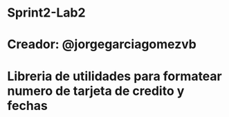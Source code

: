 # Sprint2-Lab2

# Creador: @jorgegarciagomezvb 

# Libreria de utilidades para formatear numero de tarjeta de credito y fechas